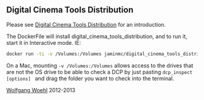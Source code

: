 ## Digital Cinema Tools Distribution

Please see [Digital Cinema Tools Distribution](https://github.com/wolfgangw/digital_cinema_tools_distribution/wiki) for an introduction.

The DockerFile will install digital_cinema_tools_distribution, and to run it, start it in Interactive mode. IE:
```bash
docker run -ti -v /Volumes:/Volumes jaminmc/digital_cinema_tools_distribution
```

On a Mac, mounting `-v /Volumes:/Volumes` allows access to the drives that are not the OS drive to be able to check a DCP by just pasting `dcp_inspect [options] ` and drag the folder you want to check into the terminal.

[Wolfgang Woehl](https://github.com/wolfgangw) 2012-2013
